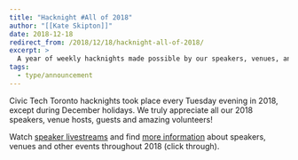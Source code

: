 ```yaml
---
title: "Hacknight #All of 2018"
author: "[[Kate Skipton]]"
date: 2018-12-18
redirect_from: /2018/12/18/hacknight-all-of-2018/
excerpt: >
  A year of weekly hacknights made possible by our speakers, venues, and volunteers — watch livestreams and explore highlights from all of 2018.
tags:
  - type/announcement
---
```

Civic Tech Toronto hacknights took place every Tuesday evening in 2018, except during December holidays. We truly appreciate all our 2018 speakers, venue hosts, guests and amazing volunteers!

Watch [speaker livestreams](https://www.youtube.com/channel/UCrHZ-KlM_dHYipdk5K59ysA/videos) and find [more information](https://www.meetup.com/Civic-Tech-Toronto/events/past/) about speakers, venues and other events throughout 2018 (click through).